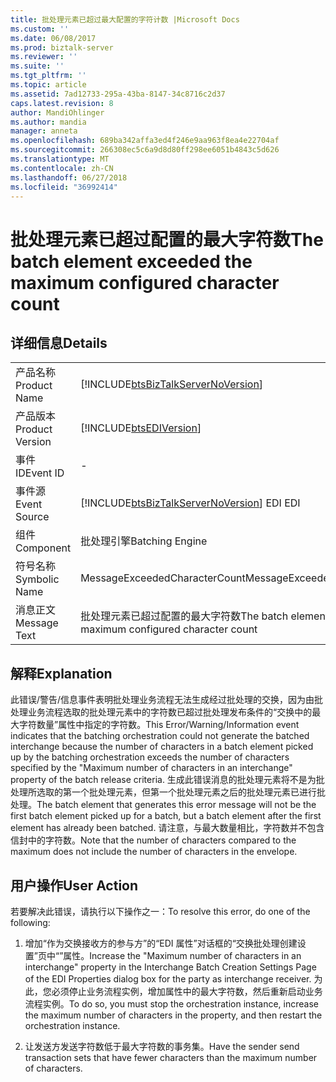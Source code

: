 ```yaml
---
title: 批处理元素已超过最大配置的字符计数 |Microsoft Docs
ms.custom: ''
ms.date: 06/08/2017
ms.prod: biztalk-server
ms.reviewer: ''
ms.suite: ''
ms.tgt_pltfrm: ''
ms.topic: article
ms.assetid: 7ad12733-295a-43ba-8147-34c8716c2d37
caps.latest.revision: 8
author: MandiOhlinger
ms.author: mandia
manager: anneta
ms.openlocfilehash: 689ba342affa3ed4f246e9aa963f8ea4e22704af
ms.sourcegitcommit: 266308ec5c6a9d8d80ff298ee6051b4843c5d626
ms.translationtype: MT
ms.contentlocale: zh-CN
ms.lasthandoff: 06/27/2018
ms.locfileid: "36992414"
---
```

# <a name="the-batch-element-exceeded-the-maximum-configured-character-count"></a><span data-ttu-id="9a233-102">批处理元素已超过配置的最大字符数</span><span class="sxs-lookup"><span data-stu-id="9a233-102">The batch element exceeded the maximum configured character count</span></span>
## <a name="details"></a><span data-ttu-id="9a233-103">详细信息</span><span class="sxs-lookup"><span data-stu-id="9a233-103">Details</span></span>  
  
|                 |                                                                                        |
|-----------------|----------------------------------------------------------------------------------------|
|  <span data-ttu-id="9a233-104">产品名称</span><span class="sxs-lookup"><span data-stu-id="9a233-104">Product Name</span></span>   |   [!INCLUDE[btsBizTalkServerNoVersion](../includes/btsbiztalkservernoversion-md.md)]   |
| <span data-ttu-id="9a233-105">产品版本</span><span class="sxs-lookup"><span data-stu-id="9a233-105">Product Version</span></span> |               [!INCLUDE[btsEDIVersion](../includes/btsediversion-md.md)]               |
|    <span data-ttu-id="9a233-106">事件 ID</span><span class="sxs-lookup"><span data-stu-id="9a233-106">Event ID</span></span>     |                                           -                                            |
|  <span data-ttu-id="9a233-107">事件源</span><span class="sxs-lookup"><span data-stu-id="9a233-107">Event Source</span></span>   | [!INCLUDE[btsBizTalkServerNoVersion](../includes/btsbiztalkservernoversion-md.md)]<span data-ttu-id="9a233-108"> EDI</span><span class="sxs-lookup"><span data-stu-id="9a233-108"> EDI</span></span> |
|    <span data-ttu-id="9a233-109">组件</span><span class="sxs-lookup"><span data-stu-id="9a233-109">Component</span></span>    |                                    <span data-ttu-id="9a233-110">批处理引擎</span><span class="sxs-lookup"><span data-stu-id="9a233-110">Batching Engine</span></span>                                     |
|  <span data-ttu-id="9a233-111">符号名称</span><span class="sxs-lookup"><span data-stu-id="9a233-111">Symbolic Name</span></span>  |                             <span data-ttu-id="9a233-112">MessageExceededCharacterCount</span><span class="sxs-lookup"><span data-stu-id="9a233-112">MessageExceededCharacterCount</span></span>                              |
|  <span data-ttu-id="9a233-113">消息正文</span><span class="sxs-lookup"><span data-stu-id="9a233-113">Message Text</span></span>   |           <span data-ttu-id="9a233-114">批处理元素已超过配置的最大字符数</span><span class="sxs-lookup"><span data-stu-id="9a233-114">The batch element exceeded the maximum configured character count</span></span>            |
  
## <a name="explanation"></a><span data-ttu-id="9a233-115">解释</span><span class="sxs-lookup"><span data-stu-id="9a233-115">Explanation</span></span>  
 <span data-ttu-id="9a233-116">此错误/警告/信息事件表明批处理业务流程无法生成经过批处理的交换，因为由批处理业务流程选取的批处理元素中的字符数已超过批处理发布条件的“交换中的最大字符数量”属性中指定的字符数。</span><span class="sxs-lookup"><span data-stu-id="9a233-116">This Error/Warning/Information event indicates that the batching orchestration could not generate the batched interchange because the number of characters in a batch element picked up by the batching orchestration exceeds the number of characters specified by the "Maximum number of characters in an interchange" property of the batch release criteria.</span></span> <span data-ttu-id="9a233-117">生成此错误消息的批处理元素将不是为批处理所选取的第一个批处理元素，但第一个批处理元素之后的批处理元素已进行批处理。</span><span class="sxs-lookup"><span data-stu-id="9a233-117">The batch element that generates this error message will not be the first batch element picked up for a batch, but a batch element after the first element has already been batched.</span></span> <span data-ttu-id="9a233-118">请注意，与最大数量相比，字符数并不包含信封中的字符数。</span><span class="sxs-lookup"><span data-stu-id="9a233-118">Note that the number of characters compared to the maximum does not include the number of characters in the envelope.</span></span>  
  
## <a name="user-action"></a><span data-ttu-id="9a233-119">用户操作</span><span class="sxs-lookup"><span data-stu-id="9a233-119">User Action</span></span>  
 <span data-ttu-id="9a233-120">若要解决此错误，请执行以下操作之一：</span><span class="sxs-lookup"><span data-stu-id="9a233-120">To resolve this error, do one of the following:</span></span>  
  
1.  <span data-ttu-id="9a233-121">增加“作为交换接收方的参与方”的“EDI 属性”对话框的“交换批处理创建设置”页中“”属性。</span><span class="sxs-lookup"><span data-stu-id="9a233-121">Increase the "Maximum number of characters in an interchange" property in the Interchange Batch Creation Settings Page of the EDI Properties dialog box for the party as interchange receiver.</span></span> <span data-ttu-id="9a233-122">为此，您必须停止业务流程实例，增加属性中的最大字符数，然后重新启动业务流程实例。</span><span class="sxs-lookup"><span data-stu-id="9a233-122">To do so, you must stop the orchestration instance, increase the maximum number of characters in the property, and then restart the orchestration instance.</span></span>  
  
2.  <span data-ttu-id="9a233-123">让发送方发送字符数低于最大字符数的事务集。</span><span class="sxs-lookup"><span data-stu-id="9a233-123">Have the sender send transaction sets that have fewer characters than the maximum number of characters.</span></span>